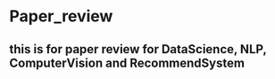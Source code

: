 # Paper_review

## this is for paper review for DataScience, NLP, ComputerVision and RecommendSystem
